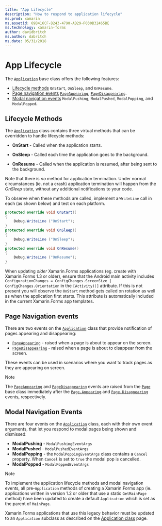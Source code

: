 ```yaml
---
title: "App Lifecycle"
description: "How to respond to application lifecycle"
ms.prod: xamarin
ms.assetid: 69B416CF-B243-4790-AB29-F030B32465BE
ms.technology: xamarin-forms
author: davidbritch
ms.author: dabritch
ms.date: 05/31/2018
---
```


# App Lifecycle

The [`Application`](xref:Xamarin.Forms.Application) base class offers the following features:

* [Lifecycle methods](#Lifecycle_Methods) `OnStart`, `OnSleep`, and `OnResume`.
* [Page navigation events](#page) [`PageAppearing`](xref:Xamarin.Forms.Application.PageAppearing), [`PageDisappearing`](xref:Xamarin.Forms.Application.PageDisappearing).
* [Modal navigation events](#modal) `ModalPushing`, `ModalPushed`, `ModalPopping`, and `ModalPopped`.

<a name="Lifecycle_Methods" />

## Lifecycle Methods

The [`Application`](xref:Xamarin.Forms.Application) class contains three virtual methods that
  can be overridden to handle lifecycle methods:

* **OnStart** - Called when the application starts.

* **OnSleep** - Called each time the application goes to the background.

* **OnResume** - Called when the application is resumed, after being sent to the background.

Note that there is *no* method for application termination.
  Under normal circumstances (ie. not a crash) application
  termination will happen from the *OnSleep* state, without
  any additional notifications to your code.

To observe when these methods are called, implement a `WriteLine`
  call in each (as shown below) and test on each platform.

```csharp
protected override void OnStart()
{
    Debug.WriteLine ("OnStart");
}
protected override void OnSleep()
{
    Debug.WriteLine ("OnSleep");
}
protected override void OnResume()
{
    Debug.WriteLine ("OnResume");
}
```

When updating *older* Xamarin.Forms applications (eg. create with Xamarin.Forms 1.3 or older),
ensure that the Android
main activity includes `ConfigurationChanges = ConfigChanges.ScreenSize | ConfigChanges.Orientation`
in the `[Activity()]` attribute. If this is not present you will observe the `OnStart` method gets
called on rotation as well as when the application first starts. This attribute is automatically
included in the current Xamarin.Forms app templates.

<a name="page" />

## Page Navigation events

There are two events on the [`Application`](xref:Xamarin.Forms.Application) class that provide notification of pages appearing and disappearing:

- [`PageAppearing`](xref:Xamarin.Forms.Application.PageAppearing) - raised when a page is about to appear on the screen.
- [`PageDisappearing`](xref:Xamarin.Forms.Application.PageDisappearing) - raised when a page is about to disappear from the screen.

These events can be used in scenarios where you want to track pages as they are appearing on screen.

> [!NOTE]
> The [`PageAppearing`](xref:Xamarin.Forms.Application.PageAppearing) and [`PageDisappearing`](xref:Xamarin.Forms.Application.PageDisappearing) events are raised from the [`Page`](xref:Xamarin.Forms.Page) base class immediately after the [`Page.Appearing`](xref:Xamarin.Forms.Page.Appearing) and [`Page.Disappearing`](xref:Xamarin.Forms.Page.Disappearing) events, respectively.

<a name="modal" />

## Modal Navigation Events

There are four events on the [`Application`](xref:Xamarin.Forms.Application) class, each with their own event arguments, that let you respond to modal pages being shown and dismissed:

* **ModalPushing** - `ModalPushingEventArgs`
* **ModalPushed** - `ModalPushedEventArgs`
* **ModalPopping** - the `ModalPoppingEventArgs` class contains a
  `Cancel` property. When `Cancel` is set to `true` the modal pop
  is cancelled.
* **ModalPopped** - `ModalPoppedEventArgs`

> [!NOTE]
> To implement the application lifecycle methods and modal navigation events,
> all pre-`Application` methods
> of creating a Xamarin.Forms app (ie. applications written in version
> 1.2 or older that use a static `GetMainPage` method)
> have been updated to create a default `Application` which is
> set as the parent of `MainPage`.
>
> Xamarin.Forms applications that use this legacy behavior must be updated to
> an `Application` subclass as described on the
> [Application class](~/xamarin-forms/app-fundamentals/application-class.md) page.
